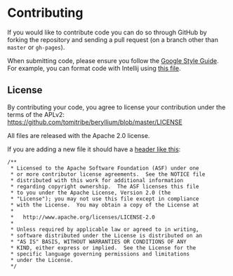 # Contributing

If you would like to contribute code you can do so through GitHub by forking the repository and sending a pull request (on a branch other than `master` or `gh-pages`).

When submitting code, please ensure you follow the [Google Style Guide](http://google-styleguide.googlecode.com/svn/trunk/javaguide.html). For example, you can format code with Intellij using [this file](https://google-styleguide.googlecode.com/svn/trunk/intellij-java-google-style.xml).

## License

By contributing your code, you agree to license your contribution under the terms of the APLv2: https://github.com/tomitribe/beryllium/blob/master/LICENSE

All files are released with the Apache 2.0 license.

If you are adding a new file it should have a [header like this](https://github.com/tomitribe/beryllium/blob/master/header.txt):

```
/**
 * Licensed to the Apache Software Foundation (ASF) under one
 * or more contributor license agreements.  See the NOTICE file
 * distributed with this work for additional information
 * regarding copyright ownership.  The ASF licenses this file
 * to you under the Apache License, Version 2.0 (the
 * "License"); you may not use this file except in compliance
 * with the License.  You may obtain a copy of the License at
 *
 *   http://www.apache.org/licenses/LICENSE-2.0
 *
 * Unless required by applicable law or agreed to in writing,
 * software distributed under the License is distributed on an
 * "AS IS" BASIS, WITHOUT WARRANTIES OR CONDITIONS OF ANY
 * KIND, either express or implied.  See the License for the
 * specific language governing permissions and limitations
 * under the License.
 */
 ```
